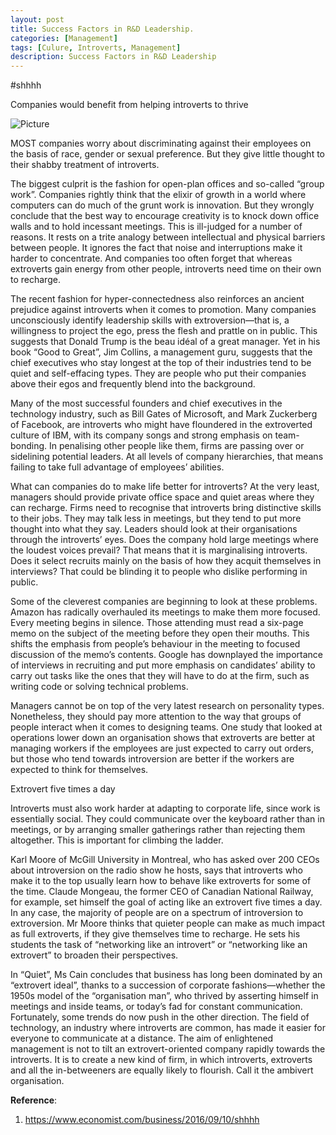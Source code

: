 ```yaml
---
layout: post
title: Success Factors in R&D Leadership.
categories: [Management]
tags: [Culure, Introverts, Management]
description: Success Factors in R&D Leadership
---
```

#shhhh

Companies would benefit from helping introverts to thrive

![Picture](https://scontent.fsgn2-3.fna.fbcdn.net/v/t1.0-9/49560999_2491863827508293_2910224437670313984_n.jpg?_nc_cat=108&_nc_ht=scontent.fsgn2-3.fna&oh=a67974c2c7e08a89978f81f75eb0e2fe&oe=5C95B771)

MOST companies worry about discriminating against their employees on the basis of race, gender or sexual preference. But they give little thought to their shabby treatment of introverts.

The biggest culprit is the fashion for open-plan offices and so-called “group work”. Companies rightly think that the elixir of growth in a world where computers can do much of the grunt work is innovation. But they wrongly conclude that the best way to encourage creativity is to knock down office walls and to hold incessant meetings. This is ill-judged for a number of reasons. It rests on a trite analogy between intellectual and physical barriers between people. It ignores the fact that noise and interruptions make it harder to concentrate. And companies too often forget that whereas extroverts gain energy from other people, introverts need time on their own to recharge.

The recent fashion for hyper-connectedness also reinforces an ancient prejudice against introverts when it comes to promotion. Many companies unconsciously identify leadership skills with extroversion—that is, a willingness to project the ego, press the flesh and prattle on in public. This suggests that Donald Trump is the beau idéal of a great manager. Yet in his book “Good to Great”, Jim Collins, a management guru, suggests that the chief executives who stay longest at the top of their industries tend to be quiet and self-effacing types. They are people who put their companies above their egos and frequently blend into the background.

Many of the most successful founders and chief executives in the technology industry, such as Bill Gates of Microsoft, and Mark Zuckerberg of Facebook, are introverts who might have floundered in the extroverted culture of IBM, with its company songs and strong emphasis on team-bonding. In penalising other people like them, firms are passing over or sidelining potential leaders. At all levels of company hierarchies, that means failing to take full advantage of employees’ abilities.

What can companies do to make life better for introverts? At the very least, managers should provide private office space and quiet areas where they can recharge. Firms need to recognise that introverts bring distinctive skills to their jobs. They may talk less in meetings, but they tend to put more thought into what they say. Leaders should look at their organisations through the introverts’ eyes. Does the company hold large meetings where the loudest voices prevail? That means that it is marginalising introverts. Does it select recruits mainly on the basis of how they acquit themselves in interviews? That could be blinding it to people who dislike performing in public.

Some of the cleverest companies are beginning to look at these problems. Amazon has radically overhauled its meetings to make them more focused. Every meeting begins in silence. Those attending must read a six-page memo on the subject of the meeting before they open their mouths. This shifts the emphasis from people’s behaviour in the meeting to focused discussion of the memo’s contents. Google has downplayed the importance of interviews in recruiting and put more emphasis on candidates’ ability to carry out tasks like the ones that they will have to do at the firm, such as writing code or solving technical problems.

Managers cannot be on top of the very latest research on personality types. Nonetheless, they should pay more attention to the way that groups of people interact when it comes to designing teams. One study that looked at operations lower down an organisation shows that extroverts are better at managing workers if the employees are just expected to carry out orders, but those who tend towards introversion are better if the workers are expected to think for themselves.

Extrovert five times a day

Introverts must also work harder at adapting to corporate life, since work is essentially social. They could communicate over the keyboard rather than in meetings, or by arranging smaller gatherings rather than rejecting them altogether. This is important for climbing the ladder.

Karl Moore of McGill University in Montreal, who has asked over 200 CEOs about introversion on the radio show he hosts, says that introverts who make it to the top usually learn how to behave like extroverts for some of the time. Claude Mongeau, the former CEO of Canadian National Railway, for example, set himself the goal of acting like an extrovert five times a day. In any case, the majority of people are on a spectrum of introversion to extroversion. Mr Moore thinks that quieter people can make as much impact as full extroverts, if they give themselves time to recharge. He sets his students the task of “networking like an introvert” or “networking like an extrovert” to broaden their perspectives.

In “Quiet”, Ms Cain concludes that business has long been dominated by an “extrovert ideal”, thanks to a succession of corporate fashions—whether the 1950s model of the “organisation man”, who thrived by asserting himself in meetings and inside teams, or today’s fad for constant communication. Fortunately, some trends do now push in the other direction. The field of technology, an industry where introverts are common, has made it easier for everyone to communicate at a distance. The aim of enlightened management is not to tilt an extrovert-oriented company rapidly towards the introverts. It is to create a new kind of firm, in which introverts, extroverts and all the in-betweeners are equally likely to flourish. Call it the ambivert organisation.

**Reference**:
1. https://www.economist.com/business/2016/09/10/shhhh